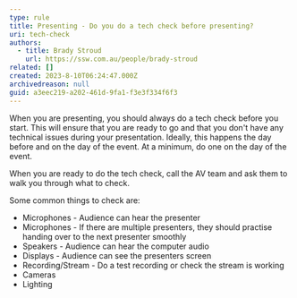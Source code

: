 ```yaml
---
type: rule
title: Presenting - Do you do a tech check before presenting?
uri: tech-check
authors:
  - title: Brady Stroud
    url: https://ssw.com.au/people/brady-stroud
related: []
created: 2023-8-10T06:24:47.000Z
archivedreason: null
guid: a3eec219-a202-461d-9fa1-f3e3f334f6f3
---
```


When you are presenting, you should always do a tech check before you start. This will ensure that you are ready to go and that you don't have any technical issues during your presentation. Ideally, this happens the day before and on the day of the event. At a minimum, do one on the day of the event.

<!--endintro-->

When you are ready to do the tech check, call the AV team and ask them to walk you through what to check.

Some common things to check are:

- Microphones - Audience can hear the presenter
- Microphones - If there are multiple presenters, they should practise handing over to the next presenter smoothly
- Speakers - Audience can hear the computer audio
- Displays - Audience can see the presenters screen
- Recording/Stream - Do a test recording or check the stream is working
- Cameras
- Lighting
